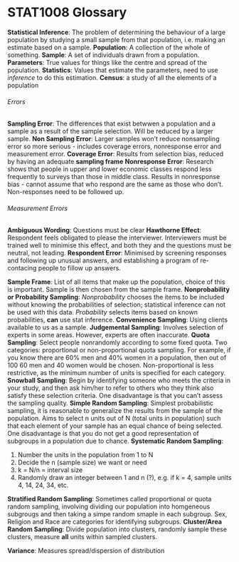 # STAT1008 Glossary
**Statistical Inference**: The problem of determining the behaviour of a large population by studying a small sample from that population, i.e. making an estimate based on a sample.
**Population**: A collection of the whole of something.
**Sample**: A set of individuals drawn from a population.
**Parameters**: True values for things like the centre and spread of the population.
**Statistics**: Values that estimate the parameters, need to use *inference* to do this estimation.
**Census**: a study of all the elements of a population
###### Errors
**Sampling Error**: The differences that exist betwwen a population and a sample as a result of the sample selection. Will be reduced by a larger sample.
**Non Sampling Error**: Larger samples won’t reduce nonsampling error so more serious - includes coverage errors, nonresponse error and measurement error.
**Coverage Error**: Results from selection bias, reduced by having an adequate **sampling frame**
**Nonresponse Error**: Research shows that people in upper and lower economic classes respond less frequently to surveys than those in middle class. Results in nonresponse bias - cannot assume that who respond are the same as those who don’t. Non-responses need to be followed up.
###### Measurement Errors
**Ambiguous Wording**: Questions must be clear
**Hawthorne Effect**: Respondent feels obligated to please the interviewer. Interviewers must be trained well to minimise this effect, and both they and the questions must be neutral, not leading.
**Respondent Error**: Minimised by screening responses and following up unusual answers, and establishing a program of re-contacing people to fillow up answers.

**Sample Frame**: List of all items that make up the population, choice of this is important. Sample is then chosen from the sample frame.
**Nonprobability or Probability Sampling**: *Nonprobability* chooses the items to be included without knowing the probabilities of selection; statistical inference can not be used with this data. *Probability* selects items based on known probabilities, **can** use stat inference.
**Convenience Sampling**: Using clients available to us as a sample.
**Judgemental Sampling**: Involves selection of experts in some areas. However, experts are often inaccurate.
**Quota Sampling**: Select people nonrandomly according to some fixed quota. Two categories: proportional or non-proportional quota sampling. For example, if you know there are 60% men and 40% women in a population, then out of 100 60 men and 40 women would be chosen. Non-proportional is less restrictive, as the minimum number of units is specified for each category.
**Snowball Sampling**: Begin by identifying someone who meets the criteria in your study, and then ask him/her to refer to others who they think also satisfy these selection criteria. One disadvantage is that you can’t assess the sampling quality.
**Simple Random Sampling**: Simplest probabilistic sampling, it is reasonable to generalize the results from the sample of the population. Aims to select n units out of N (total units in population) such that each element of your sample has an equal chance of being selected. One disadvantage is that you do not get a good representation of subgroups in a population due to chance.
**Systematic Random Sampling**: 
1. Number the units in the population from 1 to N
2. Decide the n (sample size) we want or need
3. k = N/n = interval size
4. Randomly draw an integer between 1 and n (?), e.g. if k = 4, sample units 4, 14, 24, 34, etc.

**Stratified Random Sampling**: Sometimes called proportional or quota random sampling, involving dividing our population into homgeneous subgrougs and then taking a simpe random smaple in each subgroup. Sex, Religion and Race are categories for identifying subgroups.
**Cluster/Area Random Sampling**: Divide population into clusters, randomly sample these clusters, measure **all** units within sampled clusters.

**Variance**: Measures spread/dispersion of distribution
